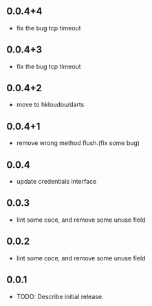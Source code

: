 ## 0.0.4+4
* fix the bug tcp timeout

## 0.0.4+3
* fix the bug tcp timeout

## 0.0.4+2
* move to hkloudou/darts

## 0.0.4+1
* remove wrong method flush.(fix some bug)

## 0.0.4
* update credentials interface

## 0.0.3
* lint some coce, and remove some unuse field


## 0.0.2
* lint some coce, and remove some unuse field


## 0.0.1
* TODO: Describe initial release.
